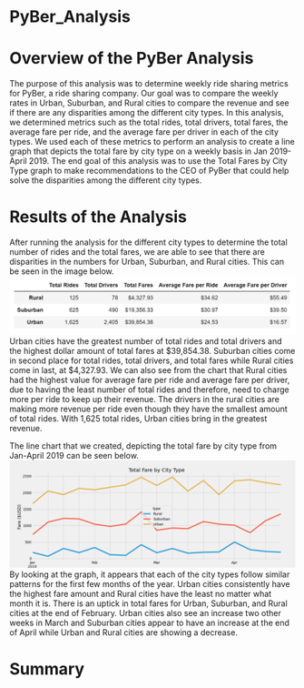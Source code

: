 # PyBer_Analysis
# Overview of the PyBer Analysis
The purpose of this analysis was to determine weekly ride sharing metrics for PyBer, a ride sharing company. Our goal was to compare the weekly rates in Urban, Suburban, and Rural cities to compare the revenue and see if there are any disparities among the different city types. In this analysis, we determined metrics such as the total rides, total drivers, total fares, the average fare per ride, and the average fare per driver in each of the city types. We used each of these metrics to perform an analysis to create a line graph that depicts the total fare by city type on a weekly basis in Jan 2019-April 2019. The end goal of this analysis was to use the Total Fares by City Type graph to make recommendations to the CEO of PyBer that could help solve the disparities among the different city types. 
# Results of the Analysis
After running the analysis for the different city types to determine the total number of rides and the total fares, we are able to see that there are disparities in the numbers for Urban, Suburban, and Rural cities. This can be seen in the image below. 
![city_fares](https://github.com/aarce21/PyBer_Analysis/blob/main/Resources/city_fares.PNG)
Urban cities have the greatest number of total rides and total drivers and the highest dollar amount of total fares at $39,854.38. Suburban cities come in second place for total rides, total drivers, and total fares while Rural cities come in last, at $4,327.93. We can also see from the chart that Rural cities had the highest value for average fare per ride and average fare per driver, due to having the least number of total rides and therefore, need to charge more per ride to keep up their revenue. The drivers in the rural cities are making more revenue per ride even though they have the smallest amount of total rides. With 1,625 total rides, Urban cities bring in the greatest revenue. 

The line chart that we created, depicting the total fare by city type from Jan-April 2019 can be seen below. 
![PyBer_fare_summary](https://github.com/aarce21/PyBer_Analysis/blob/main/analysis/PyBer_fare_summary.png)
By looking at the graph, it appears that each of the city types follow similar patterns for the first few months of the year. Urban cities consistently have the highest fare amount and Rural cities have the least no matter what month it is. There is an uptick in total fares for Urban, Suburban, and Rural cities at the end of February. Urban cities also see an increase two other weeks in March and Suburban cities appear to have an increase at the end of April while Urban and Rural cities are showing a decrease. 
# Summary
